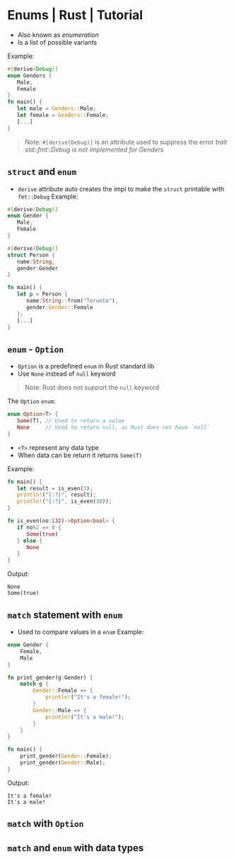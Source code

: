 # Enums | Rust | Tutorial
- Also known as *enumeration*
- Is a list of possible variants

Example: 
```rust
#[derive(Debug)]
enum Genders {
   Male,
   Female
}
fn main() {
   let male = Genders::Male;
   let female = Genders::Female;
   [...]
}
```

> Note: `#[derive(Debug)]` is an attribute used to suppress the error *trait std::fmt::Debug is not implemented for Genders*

## `struct` and `enum`
- `derive` attribute auto creates the impl to make the `struct` printable with `fmt::Debug`
Example: 
```rust
#[derive(Debug)]
enum Gender {
   Male,
   Female
}

#[derive(Debug)]
struct Person {
   name:String,
   gender:Gender
}

fn main() {
   let p = Person {
      name:String::from("Toronto"),
      gender:Gender::Female
   };
   [...]
}
```

## `enum` - `Option`
- `Option` is a predefined `enum` in Rust standard lib
- Use `None` instead of `null` keyword

> Note: Rust does not support the `null` keyword

The `Option` `enum`: 
```rust
enum Option<T> {
   Some(T), // Used to return a value
   None     // Used to return null, as Rust does not have `null`
}
```
- `<T>` represent any data type
- When data can be return it returns `Some(T)`

Example: 
```rust
fn main() {
   let result = is_even(3);
   println!("{:?}", result);
   println!("{:?}", is_even(30));
}

fn is_even(no:i32)->Option<bool> {
   if no%2 == 0 {
      Some(true)
   } else {
      None
   }
}
```
Output: 
```
None
Some(true)
```

## `match` statement with `enum`
- Used to compare values in a `enum`
Example: 
```rust
enum Gender {
    Female,
    Male
}

fn print_gender(g:Gender) {
    match g {
        Gender::Female => {
            println!("It's a female!");
        }
        Gender::Male => {
            println!("It's a male!");
        }
    }
}

fn main() {
    print_gender(Gender::Female);
    print_gender(Gender::Male);
}
```
Output: 
```
It's a female!
It's a male!
```

## `match` with `Option`


## `match` and `enum` with data types

